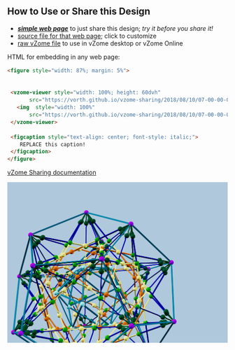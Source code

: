 
## How to Use or Share this Design

 - [***simple web page***](<https://vorth.github.io/vzome-sharing/2018/08/10/07-00-00-000Z-dodec-diagonals-option-2/>) to just share this design; *try it before you share it!*
 - [source file for that web page](<https://github.com/vorth/vzome-sharing/edit/main/2018/08/10/07-00-00-000Z-dodec-diagonals-option-2/index.md>); click to customize
 - [raw vZome file](<https://raw.githubusercontent.com/vorth/vzome-sharing/main/2018/08/10/07-00-00-000Z-dodec-diagonals-option-2/dodec-diagonals-option-2.vZome>) to use in vZome desktop or vZome Online
 
 HTML for embedding in any web page:
 ```html
<figure style="width: 87%; margin: 5%">
  
  
  <vzome-viewer style="width: 100%; height: 60dvh" 
        src="https://vorth.github.io/vzome-sharing/2018/08/10/07-00-00-000Z-dodec-diagonals-option-2/dodec-diagonals-option-2.vZome" >
    <img  style="width: 100%"
        src="https://vorth.github.io/vzome-sharing/2018/08/10/07-00-00-000Z-dodec-diagonals-option-2/dodec-diagonals-option-2.png" >
  </vzome-viewer>

  <figcaption style="text-align: center; font-style: italic;">
     REPLACE this caption!
  </figcaption>
</figure>

 ```

[vZome Sharing documentation](https://vzome.github.io/vzome/sharing.html#how-it-works)

![Image](<dodec-diagonals-option-2.png>)

